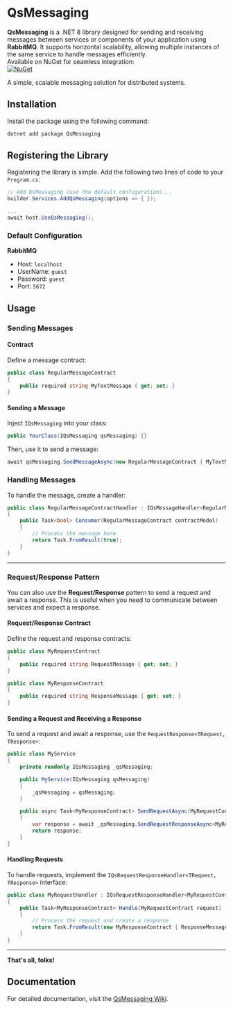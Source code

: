 # QsMessaging

**QsMessaging** is a .NET 8 library designed for sending and receiving messages between services or components of your application using **RabbitMQ**. It supports horizontal scalability, allowing multiple instances of the same service to handle messages efficiently.  
Available on NuGet for seamless integration:  
[![NuGet](https://img.shields.io/nuget/v/QsMessaging.svg)](https://www.nuget.org/packages/QsMessaging/)  

A simple, scalable messaging solution for distributed systems.

## Installation

Install the package using the following command:

```bash
dotnet add package QsMessaging
```

## Registering the Library

Registering the library is simple. Add the following two lines of code to your `Program.cs`:

```csharp
// Add QsMessaging (use the default configuration)...
builder.Services.AddQsMessaging(options => { });

...
await host.UseQsMessaging();
```

### Default Configuration

**RabbitMQ**  
- Host: `localhost`  
- UserName: `guest`  
- Password: `guest`  
- Port: `5672`

## Usage

### Sending Messages

#### Contract

Define a message contract:

```csharp
public class RegularMessageContract
{
    public required string MyTextMessage { get; set; } 
}
```

#### Sending a Message

Inject `IQsMessaging` into your class:

```csharp
public YourClass(IQsMessaging qsMessaging) {}
```

Then, use it to send a message:

```csharp
await qsMessaging.SendMessageAsync(new RegularMessageContract { MyTextMessage = "My message." });
```

### Handling Messages

To handle the message, create a handler:

```csharp
public class RegularMessageContractHandler : IQsMessageHandler<RegularMessageContract>
{
    public Task<bool> Consumer(RegularMessageContract contractModel)
    {
        // Process the message here
        return Task.FromResult(true);
    }
}
```

---

### Request/Response Pattern

You can also use the **Request/Response** pattern to send a request and await a response. This is useful when you need to communicate between services and expect a response.

#### Request/Response Contract

Define the request and response contracts:

```csharp
public class MyRequestContract
{
    public required string RequestMessage { get; set; }
}

public class MyResponseContract
{
    public required string ResponseMessage { get; set; }
}
```

#### Sending a Request and Receiving a Response

To send a request and await a response, use the `RequestResponse<TRequest, TResponse>`:

```csharp
public class MyService
{
    private readonly IQsMessaging _qsMessaging;

    public MyService(IQsMessaging qsMessaging)
    {
        _qsMessaging = qsMessaging;
    }

    public async Task<MyResponseContract> SendRequestAsync(MyRequestContract request)
    {
        var response = await _qsMessaging.SendRequestResponseAsync<MyRequestContract, MyResponseContract>(request);
        return response;
    }
}
```

#### Handling Requests

To handle requests, implement the `IQsRequestResponseHandler<TRequest, TResponse>` interface:

```csharp
public class MyRequestHandler : IQsRequestResponseHandler<MyRequestContract, MyResponseContract>
{
    public Task<MyResponseContract> Handle(MyRequestContract request)
    {
        // Process the request and create a response
        return Task.FromResult(new MyResponseContract { ResponseMessage = "Response to: " + request.RequestMessage });
    }
}
```

---

**That's all, folks!**

## Documentation

For detailed documentation, visit the [QsMessaging Wiki](https://github.com/Pavlo-0/QsMessaging/wiki).
